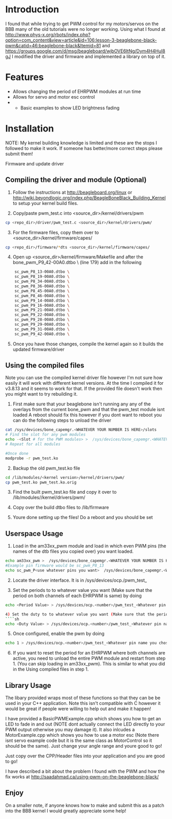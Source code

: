 Introduction
========================
I found that while trying to get PWM control for my motors/servos on the BBB 
many of the old tutorials were no longer working. Using what I found at 
http://www.phys-x.org/rbots/index.php?option=com_content&view=article&id=106:lesson-3-beaglebone-black-pwm&catid=46:beaglebone-black&Itemid=81 
and https://groups.google.com/d/msg/beagleboard/wjbOVE6ItNg/Dym4H4HuI8gJ
I modified the driver and firmware and implemented a library on top of it.

Features
========================
* Allows changing the period of EHRPWM modules at run time
* Allows for servo and motor esc control
* * Basic examples to show LED brightness fading

Installation
========================

NOTE: My kernel building knowledge is limited and these are the stops I followed to make it work. 
      If someone has better/more correct steps please submit them!

Firmware and update driver

Compiling the driver and module (Optional)
-------------------------------
1) Follow the instructions at http://beagleboard.org/linux or http://wiki.beyondlogic.org/index.php/BeagleBoneBlack_Building_Kernel 
   to setup your kernel build files. 
   
2) Copy/paste pwm_test.c into <source_dir>/kernel/drivers/pwm
````sh
cp <repo_dir>/driver/pwm_test.c <source_dir>/kernel/drivers/pwm/
````

3) For the firmware files, copy them over to <source_dir>/kernel/firmware/capes/
````sh
cp <repo_dir>/firmware/*dts <source_dir>/kernel/firmware/capes/
````

4) Open up <source_dir>/kernel/firmware/Makefile and after the  bone_pwm_P9_42-00A0.dtbo \ (line 179) add in the following
````sh
	sc_pwm_P8_13-00A0.dtbo \
	sc_pwm_P8_19-00A0.dtbo \
	sc_pwm_P8_34-00A0.dtbo \
	sc_pwm_P8_36-00A0.dtbo \
	sc_pwm_P8_45-00A0.dtbo \
	sc_pwm_P8_46-00A0.dtbo \
	sc_pwm_P9_14-00A0.dtbo \
	sc_pwm_P9_16-00A0.dtbo \
	sc_pwm_P9_21-00A0.dtbo \
	sc_pwm_P9_22-00A0.dtbo \
	sc_pwm_P9_28-00A0.dtbo \
	sc_pwm_P9_29-00A0.dtbo \
	sc_pwm_P9_31-00A0.dtbo \
	sc_pwm_P9_42-00A0.dtbo \
````

5) Once you have those changes, compile the kernel again so it builds the updated firmware/driver

Using the compiled files
------------------------
Note you can use the compiled kernel driver file however I'm not sure how easily it will work with different kernel versions. 
At the time I compiled it for v3.8.13 and it seems to work for that. If the provided file doesn't work then you might want to try rebuilding it.

1) First make sure that your beaglebone isn't running any any of the overlays from the current bone_pwm and that the pwm_test module isnt loaded
   A reboot should fix this however if you dont want to reboot you can do the following steps to unload the driver 
````sh
cat /sys/devices/bone_capemgr.<WHATEVER YOUR NUMBER IS HERE>/slots
# Find the slot for any pwm modules
echo -<Slot # for the PWM modules> >  /sys/devices/bone_capemgr.<WHATEVER YOUR NUMBER IS HERE>/slots
# Repeat for all modules

#Once done
modprobe -r pwm_test.ko
````

2) Backup the old pwm_test.ko file
````sh
cd /lib/modules/<kernel version>/kernel/drivers/pwm/
cp pwm_test.ko pwm_test.ko.orig   
````
     
3) Find the built pwm_test.ko file and copy it over to /lib/modules/<kernel version>/kernel/drivers/pwm/
 
4) Copy over the build dtbo files to /lib/firmware

5) Youre done setting up the files! Do a reboot and you should be set

Userspace Usage
------------------------
1) Load in the am33xx_pwm module and load in which even PWM pins (the names of the dtb files you copied over) you want loaded.

````sh
echo am33xx_pwm >  /sys/devices/bone_capemgr.<WHATEVER YOUR NUMBER IS HERE>/slots
#Example pin firmware would be sc_pwm_P8_13
echo sc_pwm_P<use whatever pins you want>  /sys/devices/bone_capemgr.<WHATEVER YOUR NUMBER IS HERE>/slots
````

2) Locate the driver interface. It is in /sys/devices/ocp.<number>/pwm_test_<Whatever pin name you chose>

3) Set the periods to to whatever value you want (Make sure that the period on both channels of each EHRPWM is same) by doing
````sh
echo <Period Value> > /sys/devices/ocp.<number>/pwm_test_<Whatever pin name you chose>/period

4) Set the duty to to whatever value you want (Make sure that the period on both channels of each EHRPWM is same) by doing
````sh
echo <Duty Value> > /sys/devices/ocp.<number>/pwm_test_<Whatever pin name you chose>/duty
````

5) Once configured, enable the pwm by doing
````sh
echo 1 > /sys/devices/ocp.<number>/pwm_test_<Whatever pin name you chose>/run
````

6) If you want to reset the period for an EHRPWM where both channels are active, you need to unload the entire PWM module and restart from step 1. (You can skip loading in am33xx_pwm).
This is similar to what you did in the Using compiled files in step 1.  

Library Usage
------------------------
The libary provided wraps most of these functions so that they can be be used in your C++ application. Note this isn't compatible with C
however it would be great if people were willing to help out and make it happen! 

I have provided a BasicPWMExample.cpp which shows 
you how to get an LED to fade in and out (NOTE dont actually connect the LED directly to your PWM output otherwise you may damage it). 
It also inlcudes a MotorExample.cpp which shows you how to use a motor esc (Note there isnt servo example code but it is the same class as MotorControl so it should be the same). 
Just change your angle range and youre good to go!

Just copy over the CPP/Header files into your application and you are good to go!

I have described a bit about the problem I found with the PWM and how the fix works at http://saadahmad.ca/using-pwm-on-the-beaglebone-black/


Enjoy
------------------------
On a smaller note, if anyone knows how to make and submit this as a patch into the BBB kernel I would greatly appreciate some help!  



 
